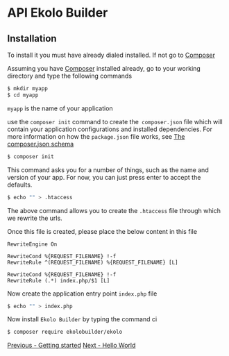 # API Ekolo Builder

## Installation

To install it you must have already dialed installed. If not go to [Composer](https://getcomposer.org/)

Assuming you have [Composer](https://getcomposer.org/) installed already, go to your working directory and type the following commands

```bash
$ mkdir myapp
$ cd myapp
```

`myapp` is the name of your application

use the `composer init` command to create the` composer.json` file which will contain your application configurations and installed dependencies.
For more information on how the `package.json` file works, see [The composer.json schema](https://getcomposer.org/doc/04-schema.md)

```bash
$ composer init
```

This command asks you for a number of things, such as the name and version of your app. For now, you can just press enter to accept the defaults.

```bash
$ echo "" > .htaccess
```

The above command allows you to create the `.htaccess` file through which we rewrite the urls.

Once this file is created, please place the below content in this file

```htaccess
RewriteEngine On

RewriteCond %{REQUEST_FILENAME} !-f
RewriteRule ^(REQUEST_FILENAME) %{REQUEST_FILENAME} [L]

RewriteCond %{REQUEST_FILENAME} !-f
RewriteRule (.*) index.php/$1 [L]
```

Now create the application entry point `index.php` file

```bash
$ echo "" > index.php
```

Now install `Ekolo Builder` by typing the command ci

```bash
$ composer require ekolobuilder/ekolo
```

[Previous - Getting started](/README.md)                                       [Next - Hello World](/HelloWorld.md)